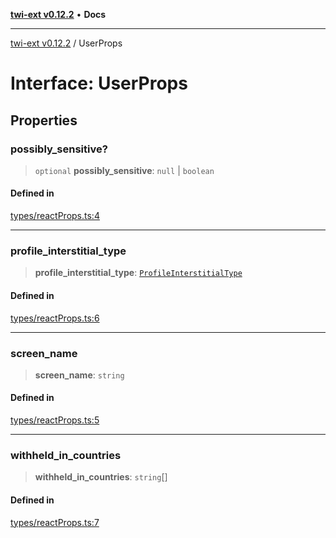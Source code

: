 [**twi-ext v0.12.2**](../README.md) • **Docs**

***

[twi-ext v0.12.2](../README.md) / UserProps

# Interface: UserProps

## Properties

### possibly\_sensitive?

> `optional` **possibly\_sensitive**: `null` \| `boolean`

#### Defined in

[types/reactProps.ts:4](https://github.com/Robot-Inventor/twi-ext/blob/1b0570cc904bcdfb1a5730f7cb91ae1b53d0f2e8/src/types/reactProps.ts#L4)

***

### profile\_interstitial\_type

> **profile\_interstitial\_type**: [`ProfileInterstitialType`](../type-aliases/ProfileInterstitialType.md)

#### Defined in

[types/reactProps.ts:6](https://github.com/Robot-Inventor/twi-ext/blob/1b0570cc904bcdfb1a5730f7cb91ae1b53d0f2e8/src/types/reactProps.ts#L6)

***

### screen\_name

> **screen\_name**: `string`

#### Defined in

[types/reactProps.ts:5](https://github.com/Robot-Inventor/twi-ext/blob/1b0570cc904bcdfb1a5730f7cb91ae1b53d0f2e8/src/types/reactProps.ts#L5)

***

### withheld\_in\_countries

> **withheld\_in\_countries**: `string`[]

#### Defined in

[types/reactProps.ts:7](https://github.com/Robot-Inventor/twi-ext/blob/1b0570cc904bcdfb1a5730f7cb91ae1b53d0f2e8/src/types/reactProps.ts#L7)
